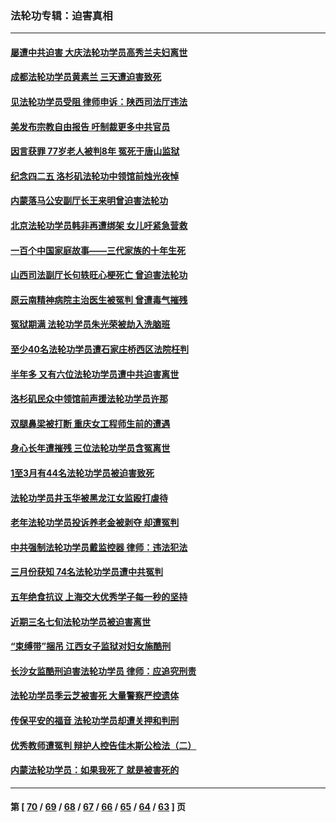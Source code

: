 ### 法轮功专辑：迫害真相
---
#### [屡遭中共迫害 大庆法轮功学员高秀兰夫妇离世](../../pages/nf4379/n13723307.md?05010430) 
#### [成都法轮功学员黄素兰 三天遭迫害致死](../../pages/nf4379/n13722817.md?05010430) 
#### [见法轮功学员受阻 律师申诉：陕西司法厅违法](../../pages/nf4379/n13720981.md?05010430) 
#### [美发布宗教自由报告 吁制裁更多中共官员](../../pages/nf4379/n13720670.md?05010430) 
#### [因言获罪 77岁老人被判8年 冤死于唐山监狱](../../pages/nf4379/n13718512.md?05010430) 
#### [纪念四二五 洛杉矶法轮功中领馆前烛光夜悼](../../pages/nf4379/n13719557.md?05010430) 
#### [内蒙落马公安副厅长王来明曾迫害法轮功](../../pages/nf4379/n13717744.md?05010430) 
#### [北京法轮功学员韩非再遭绑架 女儿吁紧急营救](../../pages/nf4379/n13717927.md?05010430) 
#### [一百个中国家庭故事——三代家族的十年生死](../../pages/nf4379/n13716313.md?05010430) 
#### [山西司法副厅长句轶旺心梗死亡 曾迫害法轮功](../../pages/nf4379/n13716878.md?05010430) 
#### [原云南精神病院主治医生被冤判 曾遭毒气摧残](../../pages/nf4379/n13714548.md?05010430) 
#### [冤狱期满 法轮功学员朱光荣被劫入洗脑班](../../pages/nf4379/n13708358.md?05010430) 
#### [至少40名法轮功学员遭石家庄桥西区法院枉判](../../pages/nf4379/n13713749.md?05010430) 
#### [半年多 又有六位法轮功学员遭中共迫害离世](../../pages/nf4379/n13712382.md?05010430) 
#### [洛杉矶民众中领馆前声援法轮功学员许那](../../pages/nf4379/n13710251.md?05010430) 
#### [双腿鼻梁被打断 重庆女工程师生前的遭遇](../../pages/nf4379/n13709854.md?05010430) 
#### [身心长年遭摧残 三位法轮功学员含冤离世](../../pages/nf4379/n13692679.md?05010430) 
#### [1至3月有44名法轮功学员被迫害致死](../../pages/nf4379/n13704649.md?05010430) 
#### [法轮功学员井玉华被黑龙江女监殴打虐待](../../pages/nf4379/n13709102.md?05010430) 
#### [老年法轮功学员投诉养老金被剥夺 却遭冤判](../../pages/nf4379/n13697069.md?05010430) 
#### [中共强制法轮功学员戴监控器 律师：违法犯法](../../pages/nf4379/n13699665.md?05010430) 
#### [三月份获知 74名法轮功学员遭中共冤判](../../pages/nf4379/n13694951.md?05010430) 
#### [五年绝食抗议 上海交大优秀学子每一秒的坚持](../../pages/nf4379/n13669136.md?05010430) 
#### [近期三名七旬法轮功学员被迫害离世](../../pages/nf4379/n13688715.md?05010430) 
#### [“束缚带”捆吊 江西女子监狱对妇女施酷刑](../../pages/nf4379/n13682860.md?05010430) 
#### [长沙女监酷刑迫害法轮功学员 律师：应追究刑责](../../pages/nf4379/n13684077.md?05010430) 
#### [法轮功学员季云芝被害死 大量警察严控遗体](../../pages/nf4379/n13683424.md?05010430) 
#### [传保平安的福音 法轮功学员却遭关押和判刑](../../pages/nf4379/n13678842.md?05010430) 
#### [优秀教师遭冤判 辩护人控告佳木斯公检法（二）](../../pages/nf4379/n13672516.md?05010430) 
#### [内蒙法轮功学员：如果我死了 就是被害死的](../../pages/nf4379/n13672964.md?05010430) 

---
#### 第 [ [70](./70.md?05010430) / [69](./69.md?05010430) / [68](./68.md?05010430) / [67](./67.md?05010430) / [66](./66.md?05010430) / [65](./65.md?05010430) / [64](./64.md?05010430) / [63](./63.md?05010430) ] 页
